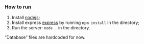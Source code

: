 ### How to run
1. Install [nodejs](https://nodejs.org/);
2. Install express [express](https://expressjs.com) by running ```npm install``` in the directory;
3. Run the server: ```node .``` in the directory.

“Database” files are hardcoded for now.
